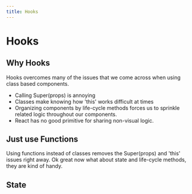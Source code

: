 ```yaml
---
title: Hooks
---
```


# Hooks

## Why Hooks

Hooks overcomes many of the issues that we come across when using class based components. 

- Calling Super(props) is annoying
- Classes make knowing how 'this' works difficult at times
- Organizing components by life-cycle methods forces us to sprinkle related logic throughout our components.
- React has no good primitive for sharing non-visual logic.

## Just use Functions

Using functions instead of classes removes the Super(props) and 'this' issues right away. Ok great now what about state and life-cycle methods, they are kind of handy.

## State

